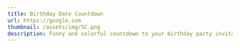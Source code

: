 ```yaml
---
title: Birthday Date Countdown
url: https://google.com
thumbnail: /assets/img/SC.png
description: Funny and colorful countdown to your birthday party invitation
---
```

